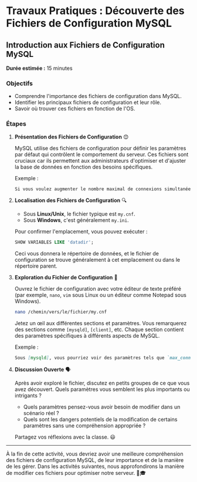# Travaux Pratiques : Découverte des Fichiers de Configuration MySQL

## Introduction aux Fichiers de Configuration MySQL
**Durée estimée :** 15 minutes

### Objectifs
- Comprendre l'importance des fichiers de configuration dans MySQL.
- Identifier les principaux fichiers de configuration et leur rôle.
- Savoir où trouver ces fichiers en fonction de l'OS.

### Étapes

1. **Présentation des Fichiers de Configuration** 😊

    MySQL utilise des fichiers de configuration pour définir les paramètres par défaut qui contrôlent le comportement du serveur. Ces fichiers sont cruciaux car ils permettent aux administrateurs d'optimiser et d'ajuster la base de données en fonction des besoins spécifiques.

    Exemple : 
    ```markdown
    Si vous voulez augmenter le nombre maximal de connexions simultanées au serveur, vous le feriez dans le fichier de configuration.
    ```

2. **Localisation des Fichiers de Configuration** 🔍

    - Sous **Linux/Unix**, le fichier typique est `my.cnf`.
    - Sous **Windows**, c'est généralement `my.ini`.

    Pour confirmer l'emplacement, vous pouvez exécuter :
    ```sql
    SHOW VARIABLES LIKE 'datadir';
    ```
    Ceci vous donnera le répertoire de données, et le fichier de configuration se trouve généralement à cet emplacement ou dans le répertoire parent.

3. **Exploration du Fichier de Configuration** 📜

    Ouvrez le fichier de configuration avec votre éditeur de texte préféré (par exemple, `nano`, `vim` sous Linux ou un éditeur comme Notepad sous Windows).

    ```bash
    nano /chemin/vers/le/fichier/my.cnf
    ```

    Jetez un œil aux différentes sections et paramètres. Vous remarquerez des sections comme `[mysqld]`, `[client]`, etc. Chaque section contient des paramètres spécifiques à différents aspects de MySQL.

    Exemple : 
    ```markdown
    Sous [mysqld], vous pourriez voir des paramètres tels que `max_connections` ou `query_cache_size`.
    ```

4. **Discussion Ouverte** 🗣️

    Après avoir exploré le fichier, discutez en petits groupes de ce que vous avez découvert. Quels paramètres vous semblent les plus importants ou intrigants ?

    - Quels paramètres pensez-vous avoir besoin de modifier dans un scénario réel ?
    - Quels sont les dangers potentiels de la modification de certains paramètres sans une compréhension appropriée ?

    Partagez vos réflexions avec la classe. 😃

---

À la fin de cette activité, vous devriez avoir une meilleure compréhension des fichiers de configuration MySQL, de leur importance et de la manière de les gérer. Dans les activités suivantes, nous approfondirons la manière de modifier ces fichiers pour optimiser notre serveur. 💪🎓
